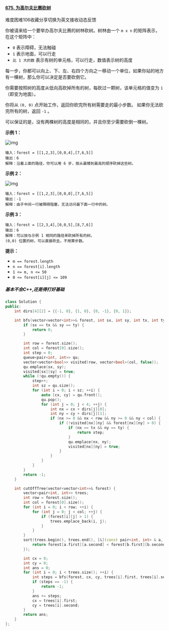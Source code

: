 #### [675. 为高尔夫比赛砍树](https://leetcode.cn/problems/cut-off-trees-for-golf-event/)

难度困难106收藏分享切换为英文接收动态反馈

你被请来给一个要举办高尔夫比赛的树林砍树。树林由一个 `m x n` 的矩阵表示， 在这个矩阵中：

- `0` 表示障碍，无法触碰
- `1` 表示地面，可以行走
- `比 1 大的数` 表示有树的单元格，可以行走，数值表示树的高度

每一步，你都可以向上、下、左、右四个方向之一移动一个单位，如果你站的地方有一棵树，那么你可以决定是否要砍倒它。

你需要按照树的高度从低向高砍掉所有的树，每砍过一颗树，该单元格的值变为 `1`（即变为地面）。

你将从 `(0, 0)` 点开始工作，返回你砍完所有树需要走的最小步数。 如果你无法砍完所有的树，返回 `-1` 。

可以保证的是，没有两棵树的高度是相同的，并且你至少需要砍倒一棵树。

 

**示例 1：**

![img](https://assets.leetcode.com/uploads/2020/11/26/trees1.jpg)

```
输入：forest = [[1,2,3],[0,0,4],[7,6,5]]
输出：6
解释：沿着上面的路径，你可以用 6 步，按从最矮到最高的顺序砍掉这些树。
```

**示例 2：**

![img](https://assets.leetcode.com/uploads/2020/11/26/trees2.jpg)

```
输入：forest = [[1,2,3],[0,0,0],[7,6,5]]
输出：-1
解释：由于中间一行被障碍阻塞，无法访问最下面一行中的树。
```

**示例 3：**

```
输入：forest = [[2,3,4],[0,0,5],[8,7,6]]
输出：6
解释：可以按与示例 1 相同的路径来砍掉所有的树。
(0,0) 位置的树，可以直接砍去，不用算步数。
```

 

**提示：**

- `m == forest.length`
- `n == forest[i].length`
- `1 <= m, n <= 50`
- `0 <= forest[i][j] <= 109`



##### 基本不会C++,还是得打好基础

```Cpp
class Solution {
public:
    int dirs[4][2] = {{-1, 0}, {1, 0}, {0, -1}, {0, 1}};

    int bfs(vector<vector<int>>& forest, int sx, int sy, int tx, int ty) {
        if (sx == tx && sy == ty) {
            return 0;
        }

        int row = forest.size();
        int col = forest[0].size();
        int step = 0;
        queue<pair<int, int>> qu;
        vector<vector<bool>> visited(row, vector<bool>(col, false));         
        qu.emplace(sx, sy);
        visited[sx][sy] = true;
        while (!qu.empty()) {
            step++;
            int sz = qu.size();
            for (int i = 0; i < sz; ++i) {
                auto [cx, cy] = qu.front();
                qu.pop();
                for (int j = 0; j < 4; ++j) {
                    int nx = cx + dirs[j][0];
                    int ny = cy + dirs[j][1];
                    if (nx >= 0 && nx < row && ny >= 0 && ny < col) {
                        if (!visited[nx][ny] && forest[nx][ny] > 0) {
                            if (nx == tx && ny == ty) {
                                return step;
                            }
                            qu.emplace(nx, ny);
                            visited[nx][ny] = true;
                        }
                    }
                }
            }
        }
        return -1;
    }

    int cutOffTree(vector<vector<int>>& forest) {
        vector<pair<int, int>> trees;
        int row = forest.size();
        int col = forest[0].size();
        for (int i = 0; i < row; ++i) {
            for (int j = 0; j < col; ++j) {
                if (forest[i][j] > 1) {
                    trees.emplace_back(i, j);
                }
            }
        }
        sort(trees.begin(), trees.end(), [&](const pair<int, int> & a, const pair<int, int> & b) {
            return forest[a.first][a.second] < forest[b.first][b.second];
        });

        int cx = 0;
        int cy = 0;
        int ans = 0;
        for (int i = 0; i < trees.size(); ++i) {
            int steps = bfs(forest, cx, cy, trees[i].first, trees[i].second);
            if (steps == -1) {
                return -1;
            }
            ans += steps;
            cx = trees[i].first;
            cy = trees[i].second;
        }
        return ans;
    }
};
```

